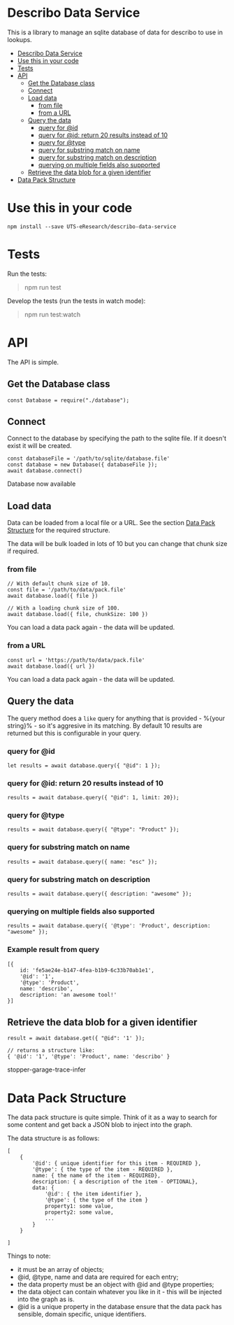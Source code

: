 # Describo Data Service

This is a library to manage an sqlite database of data for describo to use in
lookups.

-   [Describo Data Service](#describo-data-service)
-   [Use this in your code](#use-this-in-your-code)
-   [Tests](#tests)
-   [API](#api)
    -   [Get the Database class](#get-the-database-class)
    -   [Connect](#connect)
    -   [Load data](#load-data)
        -   [from file](#from-file)
        -   [from a URL](#from-a-url)
    -   [Query the data](#query-the-data)
        -   [query for @id](#query-for-id)
        -   [query for @id: return 20 results instead of 10](#query-for-id-return-20-results-instead-of-10)
        -   [query for @type](#query-for-type)
        -   [query for substring match on name](#query-for-substring-match-on-name)
        -   [query for substring match on description](#query-for-substring-match-on-description)
        -   [querying on multiple fields also supported](#querying-on-multiple-fields-also-supported)
    -   [Retrieve the data blob for a given identifier](#retrieve-the-data-blob-for-a-given-identifier)
-   [Data Pack Structure](#data-pack-structure)

# Use this in your code

```
npm install --save UTS-eResearch/describo-data-service
```

# Tests

Run the tests:

> npm run test

Develop the tests (run the tests in watch mode):

> npm run test:watch

# API

The API is simple.

## Get the Database class

```
const Database = require("./database");
```

## Connect

Connect to the database by specifying the path to the sqlite file.
If it doesn't exist it will be created.

```
const databaseFile = '/path/to/sqlite/database.file'
const database = new Database({ databaseFile });
await database.connect()
```

Database now available

## Load data

Data can be loaded from a local file or a URL. See the section
[Data Pack Structure](#data-pack-structure) for the required structure.

The data will be bulk loaded in lots of 10 but you can change that chunk size if required.

### from file

```
// With default chunk size of 10.
const file = '/path/to/data/pack.file'
await database.load({ file })

// With a loading chunk size of 100.
await database.load({ file, chunkSize: 100 })
```

You can load a data pack again - the data will be updated.

### from a URL

```
const url = 'https://path/to/data/pack.file'
await database.load({ url })
```

You can load a data pack again - the data will be updated.

## Query the data

The query method does a `like` query for anything that is provided - %{your string}% - so it's
aggresive in its matching. By default 10 results are returned but this is configurable in
your query.

### query for @id

```
let results = await database.query({ "@id": 1 });
```

### query for @id: return 20 results instead of 10

```
results = await database.query({ "@id": 1, limit: 20});
```

### query for @type

```
results = await database.query({ "@type": "Product" });
```

### query for substring match on name

```
results = await database.query({ name: "esc" });
```

### query for substring match on description

```
results = await database.query({ description: "awesome" });
```

### querying on multiple fields also supported

```
results = await database.query({ '@type': 'Product', description: "awesome" });
```

### Example result from query

```
[{
    id: 'fe5ae24e-b147-4fea-b1b9-6c33b70ab1e1',
    '@id': '1',
    '@type': 'Product',
    name: 'describo',
    description: 'an awesome tool!'
}]
```

## Retrieve the data blob for a given identifier

```
result = await database.get({ "@id": '1' });

// returns a structure like:
{ '@id': '1', '@type': 'Product', name: 'describo' }
```

stopper-garage-trace-infer

# Data Pack Structure

The data pack structure is quite simple. Think of it as a way to search for some content and get
back a JSON blob to inject into the graph.

The data structure is as follows:

```
[
    {
        '@id': { unique identifier for this item - REQUIRED },
        '@type': { the type of the item - REQUIRED },
        name: { the name of the item - REQUIRED},
        description: { a description of the item - OPTIONAL},
        data: {
            '@id': { the item identifier },
            '@type': { the type of the item }
            property1: some value,
            property2: some value,
            ...
        }
    }

]
```

Things to note:

-   it must be an array of objects;
-   @id, @type, name and data are required for each entry;
-   the data property must be an object with @id and @type properties;
-   the data object can contain whatever you like in it - this will be injected into the graph as is.
-   @id is a unique property in the database ensure that the data pack has sensible, domain specific, unique identifiers.
